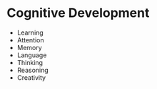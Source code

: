 # Cognitive Development

- Learning
- Attention
- Memory
- Language
- Thinking
- Reasoning
- Creativity